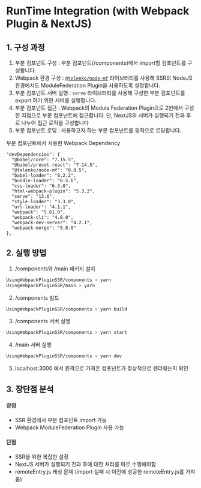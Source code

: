 # RunTime Integration (with Webpack Plugin & NextJS)

## 1. 구성 과정

1. 부분 컴포넌트 구성 : 부분 컴포넌트(/components)에서 import할 컴포넌트를 구성합니다.
2. Webpack 환경 구성 : [`@telenko/node-mf`](https://github.com/telenko/node-mf) 라이브러리를 사용해 SSR의 NodeJS 환경에서도 ModuleFederation Plugin을 사용하도록 설정합니다.
3. 부분 컴포넌트 서버 실행 : `serve` 라이브러리를 사용해 구성한 부분 컴포넌트를 export 하기 위한 서버를 실행합니다.
4. 부분 컴포넌트 접근 : Webpack의 Module Federation Plugin으로 2번에서 구성한 지점으로 부분 컴포넌트에 접근합니다. 단, NextJS의 서버가 실행되기 전과 후로 나누어 접근 로직을 구성합니다
5. 부분 컴포넌트 로딩 : 사용하고자 하는 부분 컴포넌트를 동적으로 로딩합니다.

부분 컴포넌트에서 사용한 Webpack Dependency

```
"devDependencies": {
  "@babel/core": "7.15.5",
  "@babel/preset-react": "7.14.5",
  "@telenko/node-mf": "0.0.5",
  "babel-loader": "8.2.2",
  "bundle-loader": "0.5.6",
  "css-loader": "6.3.0",
  "html-webpack-plugin": "5.3.2",
  "serve": "13.0",
  "style-loader": "3.3.0",
  "url-loader": "4.1.1",
  "webpack": "5.61.0",
  "webpack-cli": "4.8.0",
  "webpack-dev-server": "4.2.1",
  "webpack-merge": "5.8.0"
},
```

## 2. 실행 방법

1. /components와 /main 패키지 설치

```bash
UsingWebpackPluginSSR/components > yarn
UsingWebpackPluginSSR/main > yarn
```

2. /components 빌드

```bash
UsingWebpackPluginSSR/components > yarn build
```

3. /components 서버 실행

```bash
UsingWebpackPluginSSR/components > yarn start
```

4. /main 서버 실행

```bash
UsingWebpackPluginSSR/components > yarn dev
```

5. localhost:3000 에서 원격으로 가져온 컴포넌트가 정상적으로 렌더링는지 확인

## 3. 장단점 분석

#### 장점

- SSR 환경에서 부분 컴포넌트 import 가능
- Webpack ModuleFederation Plugin 사용 가능

#### 단점

- SSR을 위한 복잡한 설정
- NextJS 서버가 실행되기 전과 후에 대한 처리를 따로 수행해야함
- remoteEntry.js 캐싱 문제 (import 실패 시 이전에 성공한 remoteEntry.js를 가져옴)
